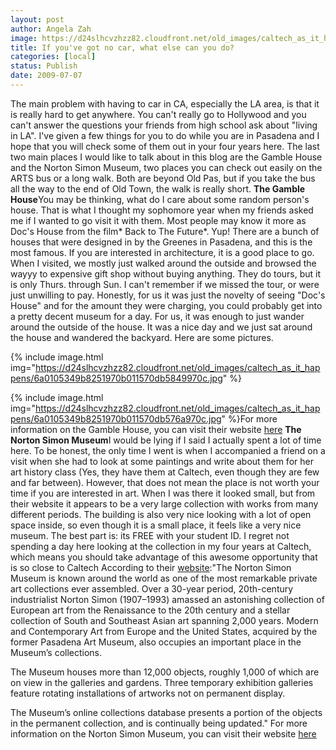 ```yaml
---
layout: post
author: Angela Zah
image: https://d24slhcvzhzz82.cloudfront.net/old_images/caltech_as_it_happens/6a0105349b8251970b011570db5887970c.jpg
title: If you've got no car, what else can you do?
categories: [local]
status: Publish
date: 2009-07-07
---
```


The main problem with having to car in CA, especially the LA area, is that it is really hard to get anywhere. You can't really go to Hollywood and you can't answer the questions your friends from high school ask about "living in LA". I've given a few things for you to do while you are in Pasadena and I hope that you will check some of them out in your four years here. The last two main places I would like to talk about in this blog are the Gamble House and the Norton Simon Museum, two places you can check out easily on the ARTS bus or a long walk. Both are beyond Old Pas, but if you take the bus all the way to the end of Old Town, the walk is really short. 
**The Gamble House**You may be thinking, what do I care about some random person's house. That is what I thought my sophomore year when my friends asked me if I wanted to go visit it with them. Most people may know it more as Doc's House from the film* Back to The Future*. Yup! There are a bunch of houses that were designed in by the Greenes in Pasadena, and this is the most famous. If you are interested in architecture, it is a good place to go. When I visited, we mostly just walked around the outside and browsed the wayyy to expensive gift shop without buying anything. They do tours, but it is only Thurs. through Sun. I can't remember if we missed the tour, or were just unwilling to pay. Honestly, for us it was just the novelty of seeing "Doc's House" and for the amount they were charging, you could probably get into a pretty decent museum for a day. For us, it was enough to just wander around the outside of the house. It was a nice day and we just sat around the house and wandered the backyard. Here are some pictures. 


{% include image.html img="https://d24slhcvzhzz82.cloudfront.net/old_images/caltech_as_it_happens/6a0105349b8251970b011570db5849970c.jpg" %}

{% include image.html img="https://d24slhcvzhzz82.cloudfront.net/old_images/caltech_as_it_happens/6a0105349b8251970b011570db576a970c.jpg" %}For more information on the Gamble House, you can visit their website <a href="https://www.gamblehouse.org/">here</a> 
**The Norton Simon Museum**I would be lying if I said I actually spent a lot of time here. To be honest, the only time I went is when I accompanied a friend on a visit when she had to look at some paintings and write about them for her art history class (Yes, they have them at Caltech, even though they are few and far between). However, that does not mean the place is not worth your time if you are interested in art. When I was there it looked small, but from their website it appears to be a very large collection with works from many different periods. The building is also very nice looking with a lot of open space inside, so even though it is a small place, it feels like a very nice museum. The best part is: its FREE with your student ID. I regret not spending a day here looking at the collection in my four years at Caltech, which means you should take advantage of this awesome opportunity that is so close to Caltech
According to their <a href="https://www.nortonsimon.org/">website</a>:"The
Norton Simon Museum is known around the world as one of the most
remarkable private art collections ever assembled. Over a 30-year
period, 20th-century industrialist Norton Simon (1907–1993) amassed an
astonishing collection of European art from the Renaissance to the 20th
century and a stellar collection of South and Southeast Asian art
spanning 2,000 years. Modern and Contemporary Art from Europe and the
United States, acquired by the former Pasadena Art Museum, also
occupies an important place in the Museum’s collections.

			
			
The
Museum houses more than 12,000 objects, roughly 1,000 of which are on
view in the galleries and gardens. Three temporary exhibition galleries
feature rotating installations of artworks not on permanent display.

The Museum’s online collections database presents a portion of the
objects in the permanent collection, and is continually being updated."
For more information on the Norton Simon Museum, you can visit their website <a href="https://www.nortonsimon.org/">here</a> 
